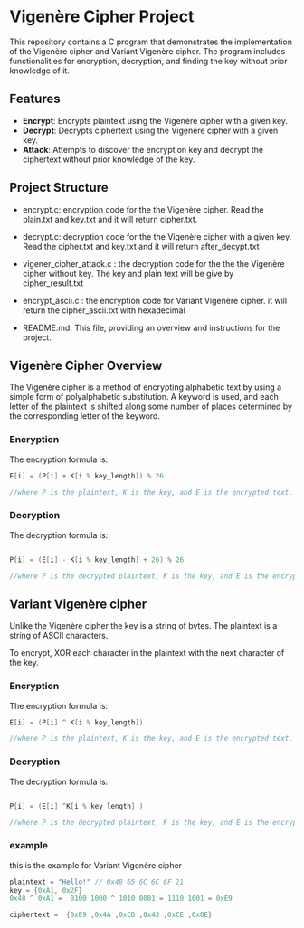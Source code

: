 # Vigenère Cipher Project

This repository contains a C program that demonstrates the implementation of the Vigenère cipher and Variant Vigenère cipher. The program includes functionalities for encryption, decryption, and finding the key without prior knowledge of it.

## Features

- **Encrypt**: Encrypts plaintext using the Vigenère cipher with a given key.
- **Decrypt**: Decrypts ciphertext using the Vigenère cipher with a given key.
- **Attack**: Attempts to discover the encryption key and decrypt the ciphertext without prior knowledge of the key.

## Project Structure
- encrypt.c: encryption code for the the Vigenère cipher. Read the plain.txt and key.txt and it will return cipher.txt.
  
- decrypt.c: decryption code for the the Vigenère cipher with a given key. Read the cipher.txt and key.txt and it will return after_decypt.txt

- vigener_cipher_attack.c : the decryption code for the the the Vigenère cipher without key. The key and plain text will be give by cipher_result.txt
  
- encrypt_ascii.c : the encryption code for Variant Vigenère cipher. it will return the cipher_ascii.txt with hexadecimal


- README.md: This file, providing an overview and instructions for the project.

## Vigenère Cipher Overview

The Vigenère cipher is a method of encrypting alphabetic text by using a simple form of polyalphabetic substitution. A keyword is used, and each letter of the plaintext is shifted along some number of places determined by the corresponding letter of the keyword.

### Encryption
The encryption formula is:

```c
E[i] = (P[i] + K[i % key_length]) % 26

//where P is the plaintext, K is the key, and E is the encrypted text.
```


### Decryption
The decryption formula is:

```c

P[i] = (E[i] - K[i % key_length] + 26) % 26

//where P is the decrypted plaintext, K is the key, and E is the encrypted text.
```

## Variant Vigenère cipher

Unlike the Vigenère cipher the key is a string of bytes. The plaintext is a string of ASCII characters.

To encrypt, XOR each character in the plaintext with the next character of the key.

### Encryption
The encryption formula is:

```c
E[i] = (P[i] ^ K[i % key_length])

//where P is the plaintext, K is the key, and E is the encrypted text.
```


### Decryption
The decryption formula is:

```c

P[i] = (E[i] ^K[i % key_length] )

//where P is the decrypted plaintext, K is the key, and E is the encrypted text.
```

### example

this is the example for Variant Vigenère cipher

```c
plaintext = "Hello!" // 0x48 65 6C 6C 6F 21
key = {0xA1, 0x2F}
0x48 ^ 0xA1 =  0100 1000 ^ 1010 0001 = 1110 1001 = 0xE9

ciphertext =  {0xE9 ,0x4A ,0xCD ,0x43 ,0xCE ,0x0E}

```
